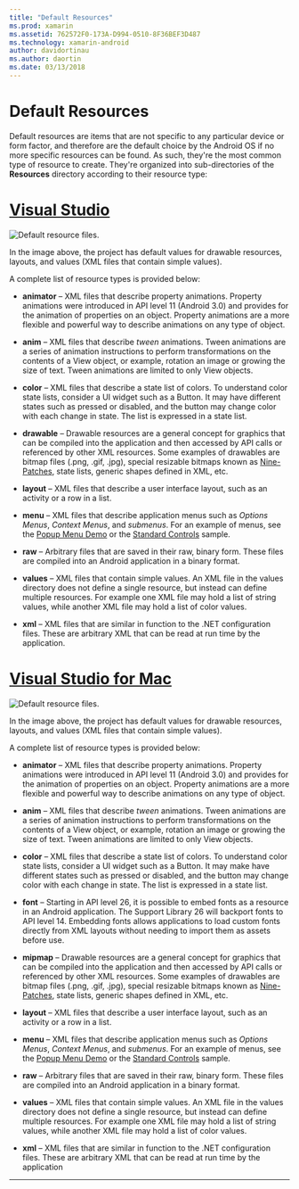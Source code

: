 ```yaml
---
title: "Default Resources"
ms.prod: xamarin
ms.assetid: 762572F0-173A-D994-0510-8F36BEF3D487
ms.technology: xamarin-android
author: davidortinau
ms.author: daortin
ms.date: 03/13/2018
---
```


# Default Resources

Default resources are items that are not specific to any particular
device or form factor, and therefore are the default choice by the
Android OS if no more specific resources can be found. As such, they're
the most common type of resource to create. They're organized into
sub-directories of the **Resources** directory according to their
resource type:

# [Visual Studio](#tab/windows)

![Default resource files.](default-resources-images/01-resource-files-vs.png)

In the image above, the project has default values for drawable resources,
layouts, and values (XML files that contain simple values).

A complete list of resource types is provided below:

- **animator** &ndash; XML files that describe property animations.
   Property animations were introduced in API level 11 (Android 3.0)
   and provides for the animation of properties on an object. Property
   animations are a more flexible and powerful way to describe
   animations on any type of object.

- **anim** &ndash; XML files that describe *tween* animations. Tween
   animations are a series of animation instructions to perform
   transformations on the contents of a View object, or example,
   rotation an image or growing the size of text. Tween animations are
   limited to only View objects.

- **color** &ndash; XML files that describe a state list of colors. To
   understand color state lists, consider a UI widget such as a Button.
   It may have different states such as pressed or disabled, and
   the button may change color with each change in state. The list is
   expressed in a state list.

- **drawable** &ndash; Drawable resources are a general
   concept for graphics that can be compiled into the application and
   then accessed by API calls or referenced by other XML resources.
   Some examples of drawables are bitmap files (.png, .gif, .jpg),
   special resizable bitmaps known as
   [Nine-Patches](https://developer.android.com/guide/topics/graphics/2d-graphics.html#nine-patch),
   state lists, generic shapes defined in XML, etc.

- **layout** &ndash; XML files that describe a user interface layout,
   such as an activity or a row in a list.

- **menu** &ndash; XML files that describe application menus such as
   *Options Menus*, *Context Menus*, and *submenus*. For an example of
   menus, see the
   [Popup Menu Demo](/samples/xamarin/monodroid-samples/popupmenudemo) or the
   [Standard Controls](/samples/xamarin/mobile-samples/standardcontrols/) sample.

- **raw** &ndash; Arbitrary files that are saved in their raw, binary
   form. These files are compiled into an Android application in a
   binary format.

- **values** &ndash; XML files that contain simple values. An XML file
   in the values directory does not define a single resource, but
   instead can define multiple resources. For example one XML file may
   hold a list of string values, while another XML file may hold a list
   of color values.

- **xml** &ndash; XML files that are similar in function to the .NET
   configuration files. These are arbitrary XML that can be read at run
   time by the application.

# [Visual Studio for Mac](#tab/macos)

![Default resource files.](default-resources-images/01-resource-files-xs.png)

In the image above, the project has default values for drawable resources,
layouts, and values (XML files that contain simple values).

A complete list of resource types is provided below:

- **animator** &ndash; XML files that describe property animations.
   Property animations were introduced in API level 11 (Android 3.0)
   and provides for the animation of properties on an object. Property
   animations are a more flexible and powerful way to describe
   animations on any type of object.

- **anim** &ndash; XML files that describe *tween* animations. Tween
   animations are a series of animation instructions to perform
   transformations on the contents of a View object, or example,
   rotation an image or growing the size of text. Tween animations are
   limited to only View objects.

- **color** &ndash; XML files that describe a state list of colors. To
   understand color state lists, consider a UI widget such as a Button.
   It may make have different states such as pressed or disabled, and
   the button may change color with each change in state. The list is
   expressed in a state list.

- **font** &ndash; Starting in API level 26, it is possible to embed
   fonts as a resource in an Android application. The Support Library
   26 will backport fonts to API level 14. Embedding fonts allows
   applications to load custom fonts directly from XML layouts without
   needing to import them as assets before use.

- **mipmap** &ndash; Drawable resources are a general
   concept for graphics that can be compiled into the application and
   then accessed by API calls or referenced by other XML resources.
   Some examples of drawables are bitmap files (.png, .gif, .jpg),
   special resizable bitmaps known as
   [Nine-Patches](https://developer.android.com/guide/topics/graphics/2d-graphics.html#nine-patch),
   state lists, generic shapes defined in XML, etc.

- **layout** &ndash; XML files that describe a user interface layout,
   such as an activity or a row in a list.

- **menu** &ndash; XML files that describe application menus such as
   *Options Menus*, *Context Menus*, and *submenus*. For an example of
   menus, see the
   [Popup Menu Demo](/samples/xamarin/monodroid-samples/popupmenudemo) or the
   [Standard Controls](/samples/xamarin/mobile-samples/standardcontrols/) sample.

- **raw** &ndash; Arbitrary files that are saved in their raw, binary
   form. These files are compiled into an Android application in a
   binary format.

- **values** &ndash; XML files that contain simple values. An XML file
   in the values directory does not define a single resource, but
   instead can define multiple resources. For example one XML file may
   hold a list of string values, while another XML file may hold a list
   of color values.

- **xml** &ndash; XML files that are similar in function to the .NET
   configuration files. These are arbitrary XML that can be read at run
   time by the application

-----